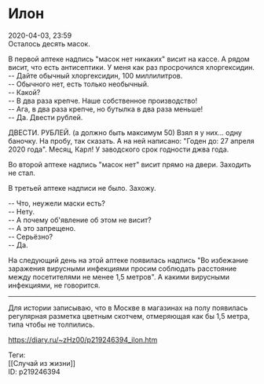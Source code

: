 Илон
=====

   
 2020-04-03, 23:59   
  Осталось десять масок.   
   
 В первой аптеке надпись "масок нет никаких" висит на кассе. А рядом висит, что есть антисептики. У меня как раз просрочился хлоргексидин.   
 -- Дайте обычный хлоргексидин, 100 миллилитров.   
 -- Обычного нет, есть только необычный.   
 -- Какой?   
 -- В два раза крепче. Наше собственное производство!   
 -- Ага, в два раза крепче, но бутылка в два раза меньше!   
 -- Да. Двести рублей.   
   
 ДВЕСТИ. РУБЛЕЙ. (а должно быть максимум 50) Взял я у них... одну баночку. На пробу, так сказать. А на ней написано: "Годен до: 27 апреля 2020 года". Месяц, Карл! У заводского срок годности джва года.   
   
 Во второй аптеке надпись "масок нет" висит прямо на двери. Заходить не стал.   
   
 В третьей аптеке надписи не было. Захожу.   
   
 -- Что, неужели маски есть?   
 -- Нету.   
 -- А почему об'явление об этом не висит?   
 -- А это запрещено.   
 -- Серьёзно?   
 -- Да.   
   
 На следующий день на этой аптеке появилась надпись "Во избежание заражения вирусными инфекциями просим соблюдать расстояние между посетителями не менее 1,5 метров". А какими вирусными инфекциями, не говорится.   
   
 ***   
   
 Для истории записываю, что в Москве в магазинах на полу появилась регулярная разметка цветным скотчем, отмеряющая как бы 1,5 метра, типа чтобы не толпились.   
    
 <https://diary.ru/~zHz00/p219246394_ilon.htm>   
   
 Теги:   
 [[Случай из жизни]]   
 ID: p219246394